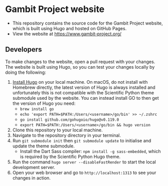# Gambit Project website

- This repository contains the source code for the Gambit Project website, which is built using Hugo and hosted on GitHub Pages.
- View the website at https://www.gambit-project.org/


## Developers

To make changes to the website, open a pull request with your changes. The website is built using Hugo, so you can test your changes locally by doing the following:

1. [Install Hugo](https://gohugo.io/installation/) on your local machine. On macOS, do not install with Homebrew directly, the latest version of Hugo is always installed and unfortunately this is not compatible with the Scientific Python theme submodule used by the website. You can instead install GO to then get the version of Hugo you need:
    - `brew install go`
    - `echo 'export PATH=$PATH:/Users/<username>/go/bin' >> ~/.zshrc`
    - `go install github.com/gohugoio/hugo@v0.119.0`
    - `export PATH=$PATH:/Users/<username>/go/bin && hugo version`
2. Clone this repository to your local machine.
3. Navigate to the repository directory in your terminal.
4. Run `git submodule init` then `git submodule update` to initialise and update the theme submodule.
    - Install the Dart Sass compiler: `npm install -g sass-embedded`, which is required by the Scientific Python Hugo theme.
5. Run the command `hugo server --disableFastRender` to start the local development server.
6. Open your web browser and go to `http://localhost:1313` to see your changes in action.
